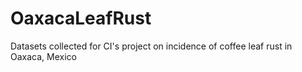 # OaxacaLeafRust
Datasets collected for CI's project on incidence of coffee leaf rust in Oaxaca, Mexico
